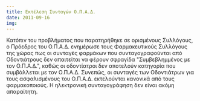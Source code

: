 ```yaml
---
title: Εκτέλεση Συνταγών Ο.Π.Α.Δ.
date: 2011-09-16
img: 
---
```

Κατόπιν του προβλήματος που παρατηρήθηκε σε ορισμένους Συλλόγους, ο Πρόεδρος του Ο.Π.Α.Δ. ενημέρωσε τους Φαρμακευτικούς Συλλόγους της χώρας πως οι συνταγές φαρμάκων που συνταγογραφούνται από Οδοντιάτρους δεν απαιτείται να φέρουν σφραγίδα "Συμβεβλημμένος με τον Ο.Π.Α.Δ.", καθώς οι οδοντίατροι δεν αποτελούν κατηγορία που συμβάλλεται με τον Ο.Π.Α.Δ. Συνεπώς, οι συνταγές των Οδοντιάτρων για τους ασφαλισμένους του Ο.Π.Α.Δ. εκτελούνται κανονικά από τους φαρμακοποιούς. Η ηλεκτρονική συνταγογράφηση δεν είναι ακόμη απαραίτητη.